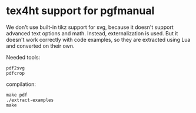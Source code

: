# tex4ht support for pgfmanual

We don't use built-in tikz support for svg, because it doesn't support advanced
text options and math. Instead, externalization is used. But it doesn't work
correctly with code examples, so they are extracted using Lua and converted on
their own.

Needed tools:

    pdf2svg
    pdfcrop

compilation:

    make pdf
    ./extract-examples
    make


